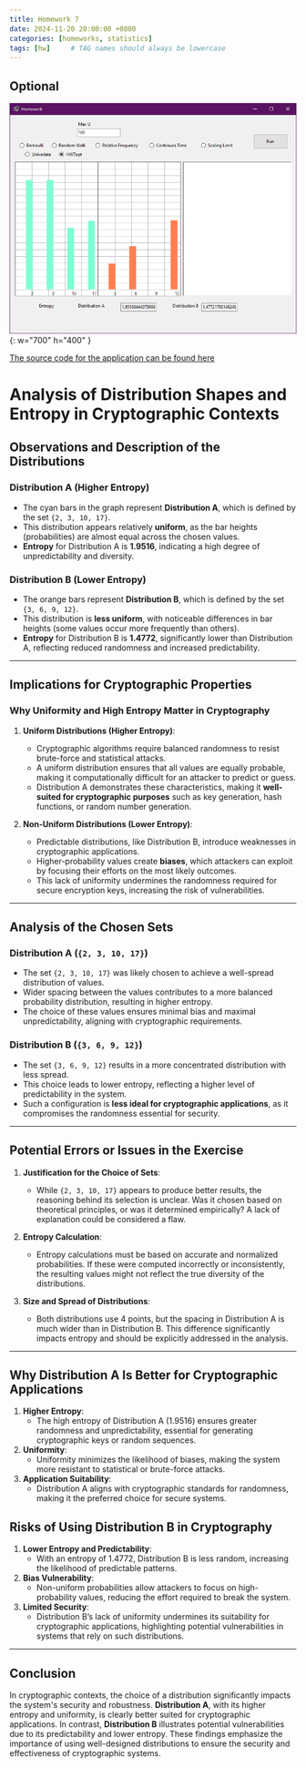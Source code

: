 ```yaml
---
title: Homework 7
date: 2024-11-20 20:00:00 +0800
categories: [homeworks, statistics]
tags: [hw]     # TAG names should always be lowercase
---
```




## Optional 


![Desktop View](/assets/Program7.png){: w="700" h="400" }

[The source code for the application can be found here](https://github.com/Stek00/stek00.github.io/tree/main/Homework_7)


# Analysis of Distribution Shapes and Entropy in Cryptographic Contexts

## Observations and Description of the Distributions

### Distribution A (Higher Entropy)
- The cyan bars in the graph represent **Distribution A**, which is defined by the set `{2, 3, 10, 17}`.
- This distribution appears relatively **uniform**, as the bar heights (probabilities) are almost equal across the chosen values.
- **Entropy** for Distribution A is **1.9516**, indicating a high degree of unpredictability and diversity.

### Distribution B (Lower Entropy)
- The orange bars represent **Distribution B**, which is defined by the set `{3, 6, 9, 12}`.
- This distribution is **less uniform**, with noticeable differences in bar heights (some values occur more frequently than others).
- **Entropy** for Distribution B is **1.4772**, significantly lower than Distribution A, reflecting reduced randomness and increased predictability.

---

## Implications for Cryptographic Properties

### Why Uniformity and High Entropy Matter in Cryptography
1. **Uniform Distributions (Higher Entropy)**:
   - Cryptographic algorithms require balanced randomness to resist brute-force and statistical attacks.
   - A uniform distribution ensures that all values are equally probable, making it computationally difficult for an attacker to predict or guess.
   - Distribution A demonstrates these characteristics, making it **well-suited for cryptographic purposes** such as key generation, hash functions, or random number generation.

2. **Non-Uniform Distributions (Lower Entropy)**:
   - Predictable distributions, like Distribution B, introduce weaknesses in cryptographic applications.
   - Higher-probability values create **biases**, which attackers can exploit by focusing their efforts on the most likely outcomes.
   - This lack of uniformity undermines the randomness required for secure encryption keys, increasing the risk of vulnerabilities.

---

## Analysis of the Chosen Sets

### Distribution A (`{2, 3, 10, 17}`)
- The set `{2, 3, 10, 17}` was likely chosen to achieve a well-spread distribution of values.
- Wider spacing between the values contributes to a more balanced probability distribution, resulting in higher entropy.
- The choice of these values ensures minimal bias and maximal unpredictability, aligning with cryptographic requirements.

### Distribution B (`{3, 6, 9, 12}`)
- The set `{3, 6, 9, 12}` results in a more concentrated distribution with less spread.
- This choice leads to lower entropy, reflecting a higher level of predictability in the system.
- Such a configuration is **less ideal for cryptographic applications**, as it compromises the randomness essential for security.

---

## Potential Errors or Issues in the Exercise

1. **Justification for the Choice of Sets**:
   - While `{2, 3, 10, 17}` appears to produce better results, the reasoning behind its selection is unclear. Was it chosen based on theoretical principles, or was it determined empirically? A lack of explanation could be considered a flaw.

2. **Entropy Calculation**:
   - Entropy calculations must be based on accurate and normalized probabilities. If these were computed incorrectly or inconsistently, the resulting values might not reflect the true diversity of the distributions.

3. **Size and Spread of Distributions**:
   - Both distributions use 4 points, but the spacing in Distribution A is much wider than in Distribution B. This difference significantly impacts entropy and should be explicitly addressed in the analysis.

---

## Why Distribution A Is Better for Cryptographic Applications

1. **Higher Entropy**:
   - The high entropy of Distribution A (1.9516) ensures greater randomness and unpredictability, essential for generating cryptographic keys or random sequences.
2. **Uniformity**:
   - Uniformity minimizes the likelihood of biases, making the system more resistant to statistical or brute-force attacks.
3. **Application Suitability**:
   - Distribution A aligns with cryptographic standards for randomness, making it the preferred choice for secure systems.

## Risks of Using Distribution B in Cryptography

1. **Lower Entropy and Predictability**:
   - With an entropy of 1.4772, Distribution B is less random, increasing the likelihood of predictable patterns.
2. **Bias Vulnerability**:
   - Non-uniform probabilities allow attackers to focus on high-probability values, reducing the effort required to break the system.
3. **Limited Security**:
   - Distribution B’s lack of uniformity undermines its suitability for cryptographic applications, highlighting potential vulnerabilities in systems that rely on such distributions.

---

## Conclusion

In cryptographic contexts, the choice of a distribution significantly impacts the system's security and robustness. **Distribution A**, with its higher entropy and uniformity, is clearly better suited for cryptographic applications. In contrast, **Distribution B** illustrates potential vulnerabilities due to its predictability and lower entropy. These findings emphasize the importance of using well-designed distributions to ensure the security and effectiveness of cryptographic systems.
